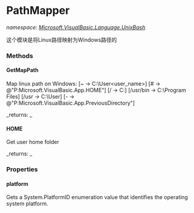 ﻿
# PathMapper
_namespace: [Microsoft.VisualBasic.Language.UnixBash](N-Microsoft.VisualBasic.Language.UnixBash.md)_

这个模块是将Linux路径映射为Windows路径的

### Methods

#### GetMapPath
Map linux path on Windows:
 [~ -> C:\User\<user_name>]
 [# -> @"P:Microsoft.VisualBasic.App.HOME"]
 [/ -> C:\]
 [/usr/bin -> C:\Program Files\]
 [/usr -> C:\User\]
 [- -> @"P:Microsoft.VisualBasic.App.PreviousDirectory"]

_returns: _
#### HOME
Get user home folder

_returns: _


### Properties

#### platform
Gets a System.PlatformID enumeration value that identifies the operating system
 platform.

